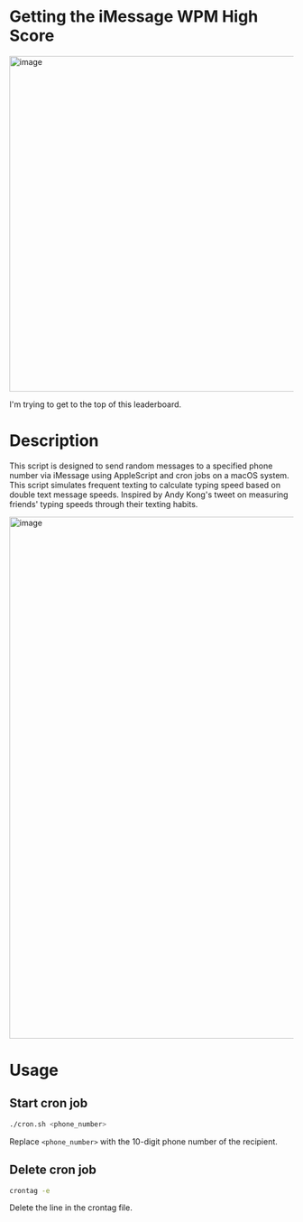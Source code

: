 # Getting the iMessage WPM High Score
[<img width="595" alt="image" src="https://github.com/user-attachments/assets/64ba7e2a-0263-4b0e-b8e9-f2773097b1f4">](https://x.com/oldestasian/status/1811131382468333579)

I'm trying to get to the top of this leaderboard.

# Description
This script is designed to send random messages to a specified phone number via iMessage using AppleScript and cron jobs on a macOS system. This script simulates frequent texting to calculate typing speed based on double text message speeds. Inspired by Andy Kong's tweet on measuring friends' typing speeds through their texting habits.

<img width="925" alt="image" src="https://github.com/user-attachments/assets/49348eba-fedb-42f8-b647-5fb4a5c9c918">


# Usage
## Start cron job
```bash
./cron.sh <phone_number>
```
Replace `<phone_number>` with the 10-digit phone number of the recipient.

## Delete cron job 
``` bash
crontag -e
```
Delete the line in the crontag file. 
